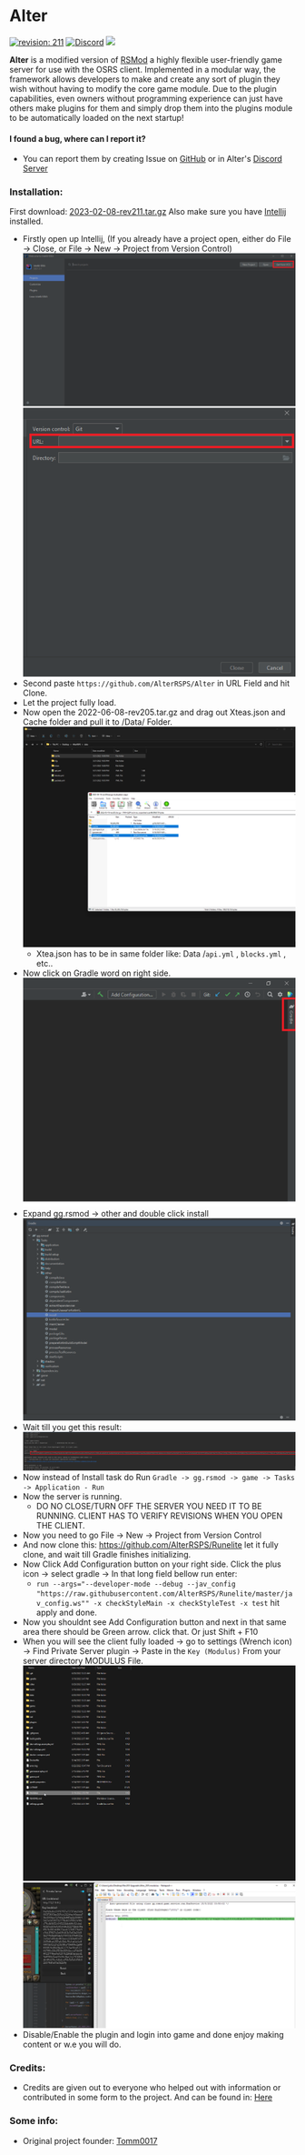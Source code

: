 # Alter
[![revision: 211][rev-badge]][patch] [![Discord](https://badgen.net/badge/icon/discord?icon=discord&label)](https://discord.com/invite/sAzCuuwkpN) ![](https://tokei.rs/b1/github/AlterRSPS/Alter)

**Alter** is a modified version of [RSMod](https://github.com/Tomm0017/rsmod) a highly flexible user-friendly game server for use with the OSRS client. Implemented in a modular way,
the framework allows developers to make and create any sort of plugin they wish without having to modify the core game module.
Due to the plugin capabilities, even owners without programming experience can just have others make plugins for them and simply drop them into the plugins module to be automatically loaded on the next startup!

#### I found a bug, where can I report it?
- You can report them by creating Issue on [GitHub](https://github.com/AlterRSPS/Alter/issues) or in Alter's [Discord Server](https://discord.gg/kdhBuRaduw)

### Installation:
First download: [2023-02-08-rev211.tar.gz](https://archive.runestats.com/osrs/2023-02-08-rev211.tar.gz)
Also make sure you have [Intellij](https://www.jetbrains.com/idea/download/#section=windows) installed. 
* Firstly open up Intellij, (If you already have a project open, either do File -> Close, or File -> New -> Project from Version Control)
  ![tutor1](https://raw.githubusercontent.com/AlterRSPS/Resources/main/docs/resources/ReadMe_Alter/tutor1.png)
  ![tutor2](https://raw.githubusercontent.com/AlterRSPS/Resources/main/docs/resources/ReadMe_Alter/tuor2.png)
* Second paste `https://github.com/AlterRSPS/Alter` in URL Field and hit Clone.
* Let the project fully load.
* Now open the 2022-06-08-rev205.tar.gz and drag out Xteas.json and Cache folder and pull it to /Data/ Folder.
  ![tutor6](https://raw.githubusercontent.com/AlterRSPS/Resources/main/docs/resources/ReadMe_Alter/tutor6.png)
  - Xtea.json has to be in same folder like: Data /`api.yml` , `blocks.yml` , etc..
* Now click on Gradle word on right side.
  ![tutor4](https://raw.githubusercontent.com/AlterRSPS/Resources/main/docs/resources/ReadMe_Alter/Tutor4.png)
* Expand gg.rsmod -> other and double click install
  ![tutor5](https://raw.githubusercontent.com/AlterRSPS/Resources/main/docs/resources/ReadMe_Alter/Tutori5.png)
* Wait till you get this result:
  ![tutor7](https://raw.githubusercontent.com/AlterRSPS/Resources/main/docs/resources/ReadMe_Alter/tutor7.png)
* Now instead of Install task do Run `Gradle -> gg.rsmod -> game -> Tasks -> Application - Run`
* Now the server is running.
  - DO NO CLOSE/TURN OFF THE SERVER YOU NEED IT TO BE RUNNING. CLIENT HAS TO VERIFY REVISIONS WHEN YOU OPEN THE CLIENT.
* Now you need to go File -> New -> Project from Version Control
* And now clone this: https://github.com/AlterRSPS/Runelite let it fully clone, and wait till Gradle finishes initializing.
* Now Click Add Configuration button on your right side. Click the plus icon -> select gradle -> In that long field bellow run enter:
  - `run --args="--developer-mode --debug --jav_config "https://raw.githubusercontent.com/AlterRSPS/Runelite/master/jav_config.ws"" -x checkStyleMain -x checkStyleTest -x test` hit apply and done.
* Now you shouldnt see Add Configuration button and next in that same area there should be Green arrow. click that. Or just Shift + F10
* When you will see the client fully loaded -> go to settings (Wrench icon) -> Find Private Server plugin -> Paste in the `Key (Modulus)` From your server directory MODULUS File.
  ![tutor9](https://raw.githubusercontent.com/AlterRSPS/Resources/main/docs/resources/ReadMe_Alter/tutor9.png)
  ![tutor8](https://raw.githubusercontent.com/AlterRSPS/Resources/main/docs/resources/ReadMe_Alter/tutor8.png)
* Disable/Enable the plugin and login into game and done enjoy making content or w.e you will do.

### Credits:
* Credits are given out to everyone who helped out with information or contributed in some form to the project. And can be found in: [Here](https://github.com/AlterRSPS)

### Some info:
* Original project founder: [Tomm0017](https://github.com/Tomm0017)

[patch]: https://oldschool.runescape.wiki/w/Update:More_Poll_78_Changes!
[rev-badge]: https://img.shields.io/badge/Revision-211-blueviolet
[license-badge]: https://img.shields.io/badge/license-ISC-informational

